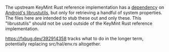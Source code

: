 The upstream KeyMint Rust reference implementation has a
[dependency](https://android.googlesource.com/platform/system/keymint/+/refs/heads/main/hal/src/env.rs)
on
[Android's librustutils](https://android.googlesource.com/platform/system/librustutils/+/refs/heads/main),
but only for retrieving a handful of system properties. The files here are
intended to stub these out and only these. This "librustutils" should not be
used outside of the KeyMint Rust reference implementation.

https://fxbug.dev/392914358 tracks what to do in the longer term, potentially
replacing src/hal/env.rs altogether.
